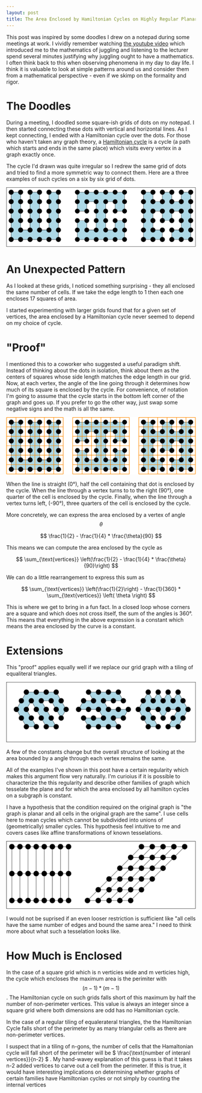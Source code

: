 ```yaml
---
layout: post
title: The Area Enclosed by Hamiltonian Cycles on Highly Regular Planar Graphs
---
```


This post was inspired by some doodles I drew on a notepad during some
meetings at work. I vividly remember watching [the youtube
video](https://www.youtube.com/watch?v=38rf9FLhl-8) which introduced me to the
mathematics of juggling and listening to the lecturer spend several minutes
justifying why juggling ought to have a mathematics. I often think back to this
when observing phenomena in my day to day life. I think it is valuable to look
at simple patterns around us and consider them from a mathematical perspective -
even if we skimp on the formality and rigor.

The Doodles
===========

During a meeting, I doodled some square-ish grids of dots on my notepad. I then
started connecting these dots with vertical and horizontal lines. As I kept
connecting, I ended with a Hamiltonian cycle over the dots. For those who
haven't taken any graph theory, a [Hamiltonian
cycle](https://en.wikipedia.org/wiki/Hamiltonian_path) is a cycle (a path which
starts and ends in the same place) which visits every vertex in a graph exactly
once.

The cycle I'd drawn was quite irregular so I redrew the same grid of dots and
tried to find a more symmetric way to connect them. Here are a three examples of
such cycles on a six by six grid of dots.

<img src="/images/hampath/6x6.png" style="max-height: 400px">

An Unexpected Pattern
=====================

As I looked at these grids, I noticed something surprising - they all enclosed
the same number of cells. If we take the edge length to 1 then each one encloses
17 squares of area.

I started experimenting with larger grids found that for a given set of
vertices, the area enclosed by a Hamiltonian cycle never seemed to depend on my
choice of cycle.

"Proof"
=======

I mentioned this to a coworker who suggested a useful paradigm shift. Instead of
thinking about the dots in isolation, think about them as the centers of squares
whose side length matches the edge length in our grid. Now, at each vertex, the
angle of the line going through it determines how much of its square is enclosed
by the cycle. For convenience, of notation I'm going to assume that the cycle
starts in the bottom left corner of the graph and goes up. If you prefer to go
the other way, just swap some negative signs and the math is all the same.

<img src="/images/hampath/6x6_overlay.png" style="max-height: 400px">

When the line is straight (0°), half the cell containing that dot is enclosed by
the cycle. When the line through a vertex turns to to the right (90°), one
quarter of the cell is enclosed by the cycle. Finally, when the line through a
vertex turns left, (-90°), three quarters of the cell is enclosed by the cycle.

More concretely, we can express the area enclosed by a vertex of angle 
$$ \theta $$ 

$$ \frac{1}{2} - \frac{1}{4} * \frac{\theta}{90} $$

This means we can compute the area enclosed by the cycle as

$$ \sum_{\text{vertices}} \left(\frac{1}{2} - \frac{1}{4} * \frac{\theta}{90}\right) $$

We can do a little rearrangement to express this sum as

$$ \sum_{\text{vertices}} \left(\frac{1}{2}\right) - \frac{1}{360} * \sum_{\text{vertices}} \left( \theta \right) $$

This is where we get to bring in a fun fact. In a closed loop whose corners are
a square and which does not cross itself, the sum of the angles is 360°. This
means that everything in the above expression is a constant which means the area
enclosed by the curve is a constant.

Extensions
==========

This "proof" applies equally well if we replace our grid graph with a tiling of
equaliteral triangles. 

<img src="/images/hampath/triangular.png" style="max-height: 400px">

A few of the constants change but the overall structure of looking at the area
bounded by a angle through each vertex remains the same.

All of the examples I've shown in this post have a certain regularity which
makes this argument flow very naturally. I'm curioius if it is possible to
characterize the this regularity and describe other families of graph which
tesselate the plane and for which the area enclosed by all hamilton cycles on a
subgraph is constant.

I have a hypothesis that the condition required on the original graph is "the
graph is planar and all cells in the original graph are the same". I use cells
here to mean cycles which cannot be subdivided into unions of (geometrically)
smaller cycles. This hypothesis feel intuitive to me and covers cases like
affine transformations of known tesselations.

<img src="/images/hampath/affine.png" style="max-height: 400px">

I would not be suprised if an even looser restriction is sufficient like "all
cells have the same number of edges and bound the same area." I need to think
more about what such a tesselation looks like.


How Much is Enclosed
====================

In the case of a square grid which is n verticies wide and m verticies high, the
cycle which encloses the maximum area is the perimiter with $$ (n-1) * (m - 1)
$$. The Hamiltonian cycle on such grids falls short of this maximum by half the
number of non-perimeter vertices. This value is always an integer since a square
grid where both dimensions are odd has no Hamiltonian cycle.

In the case of a regular tiling of equalerateral triangles, the the Hamiltonian
Cycle falls short of the perimeter by as many triangular cells as there are
non-perimeter vertices.

I suspect that in a tiling of n-gons, the number of cells that the Hamaltonian
cycle will fall short of the perimeter will be $ \frac{\text{number of interanl
vertices}}{n-2} $ . My hand-wavey explanation of this guess is that it takes n-2
added vertices to carve out a cell from the perimeter. If this is true, it would
have interesting implications on determining whether graphs of certain families
have Hamiltonian cycles or not simply by counting the internal vertices

